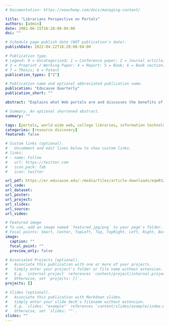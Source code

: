 ```yaml
---
# Documentation: https://wowchemy.com/docs/managing-content/

title: "Librarians Perspective on Portals"
authors: [admin]
date: 2001-06-15T16:28:08-04:00
doi: ""

# Schedule page publish date (NOT publication's date).
publishDate: 2022-04-22T16:28:08-04:00

# Publication type.
# Legend: 0 = Uncategorized; 1 = Conference paper; 2 = Journal article;
# 3 = Preprint / Working Paper; 4 = Report; 5 = Book; 6 = Book section;
# 7 = Thesis; 8 = Patent
publication_types: ["2"]

# Publication name and optional abbreviated publication name.
publication: "Educause Quarterly"
publication_short: ""

abstract: "Explains what Web portals are and discusses the benefits of a strategic alliance in portal building among campus information technology, libraries, and other campus groups. Suggests that by using robust channel capabilities, an enterprise portal can provide content from various parts of the university and promote resource discovery. (EV)"

# Summary. An optional shortened abstract.
summary: ""

tags: [portals, world wide web, college libraries, information technology]
categories: [resource discovery]
featured: false

# Custom links (optional).
#   Uncomment and edit lines below to show custom links.
# links:
# - name: Follow
#   url: https://twitter.com
#   icon_pack: fab
#   icon: twitter

url_pdf: https://er.educause.edu/-/media/files/article-downloads/eqm0124.pdf
url_code:
url_dataset:
url_poster:
url_project:
url_slides:
url_source:
url_video:

# Featured image
# To use, add an image named `featured.jpg/png` to your page's folder. 
# Focal points: Smart, Center, TopLeft, Top, TopRight, Left, Right, BottomLeft, Bottom, BottomRight.
image:
  caption: ""
  focal_point: ""
  preview_only: false

# Associated Projects (optional).
#   Associate this publication with one or more of your projects.
#   Simply enter your project's folder or file name without extension.
#   E.g. `internal-project` references `content/project/internal-project/index.md`.
#   Otherwise, set `projects: []`.
projects: []

# Slides (optional).
#   Associate this publication with Markdown slides.
#   Simply enter your slide deck's filename without extension.
#   E.g. `slides: "example"` references `content/slides/example/index.md`.
#   Otherwise, set `slides: ""`.
slides: ""
---
```

